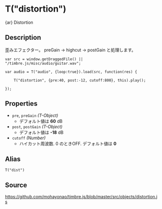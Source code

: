 T("distortion")
=============
{ar} Distortion

## Description ##
歪みエフェクター。 preGain -> highcut -> postGain と処理します。

```timbre
var src = window.getDraggedFile() || "/timbre.js/misc/audio/guitar.wav";

var audio = T("audio", {loop:true}).load(src, function(res) {
    
    T("distortion", {pre:40, post:-12, cutoff:800}, this).play();

});
```

## Properties ##
- `pre`, `preGain` _(T-Object)_
  - デフォルト値は **60** dB
- `post`, `postGain` _(T-Object)_
  - デフォルト値は **-18** dB
- `cutoff` _(Number)_
  - ハイカット周波数. 0 のときOFF. デフォルト値は **0**
  
## Alias ##
`T("dist")`

## Source ##
https://github.com/mohayonao/timbre.js/blob/master/src/objects/distortion.js
